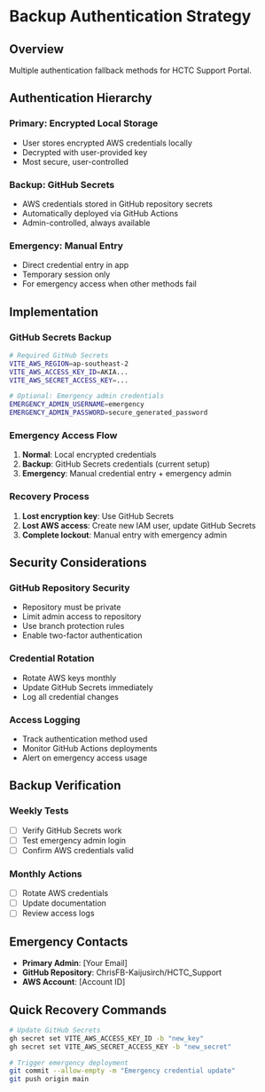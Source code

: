# Backup Authentication Strategy

## Overview
Multiple authentication fallback methods for HCTC Support Portal.

## Authentication Hierarchy

### Primary: Encrypted Local Storage
- User stores encrypted AWS credentials locally
- Decrypted with user-provided key
- Most secure, user-controlled

### Backup: GitHub Secrets  
- AWS credentials stored in GitHub repository secrets
- Automatically deployed via GitHub Actions
- Admin-controlled, always available

### Emergency: Manual Entry
- Direct credential entry in app
- Temporary session only
- For emergency access when other methods fail

## Implementation

### GitHub Secrets Backup
```bash
# Required GitHub Secrets
VITE_AWS_REGION=ap-southeast-2
VITE_AWS_ACCESS_KEY_ID=AKIA...
VITE_AWS_SECRET_ACCESS_KEY=...

# Optional: Emergency admin credentials
EMERGENCY_ADMIN_USERNAME=emergency
EMERGENCY_ADMIN_PASSWORD=secure_generated_password
```

### Emergency Access Flow
1. **Normal**: Local encrypted credentials
2. **Backup**: GitHub Secrets credentials (current setup)
3. **Emergency**: Manual credential entry + emergency admin

### Recovery Process
1. **Lost encryption key**: Use GitHub Secrets
2. **Lost AWS access**: Create new IAM user, update GitHub Secrets
3. **Complete lockout**: Manual entry with emergency admin

## Security Considerations

### GitHub Repository Security
- Repository must be private
- Limit admin access to repository
- Use branch protection rules
- Enable two-factor authentication

### Credential Rotation
- Rotate AWS keys monthly
- Update GitHub Secrets immediately
- Log all credential changes

### Access Logging
- Track authentication method used
- Monitor GitHub Actions deployments
- Alert on emergency access usage

## Backup Verification

### Weekly Tests
- [ ] Verify GitHub Secrets work
- [ ] Test emergency admin login
- [ ] Confirm AWS credentials valid

### Monthly Actions
- [ ] Rotate AWS credentials
- [ ] Update documentation
- [ ] Review access logs

## Emergency Contacts
- **Primary Admin**: [Your Email]
- **GitHub Repository**: ChrisFB-Kaijusirch/HCTC_Support
- **AWS Account**: [Account ID]

## Quick Recovery Commands
```bash
# Update GitHub Secrets
gh secret set VITE_AWS_ACCESS_KEY_ID -b "new_key"
gh secret set VITE_AWS_SECRET_ACCESS_KEY -b "new_secret"

# Trigger emergency deployment
git commit --allow-empty -m "Emergency credential update"
git push origin main
```
